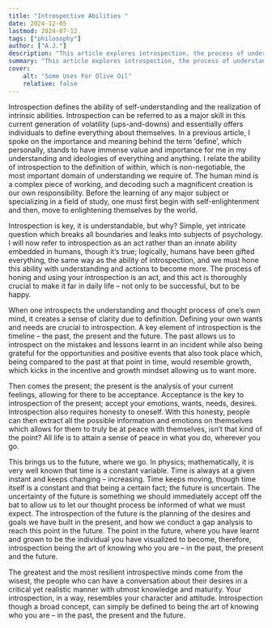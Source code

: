 ```yaml
---
title: "Introspective Abilities " 
date: 2024-12-05
lastmod: 2024-07-12
tags: ["philosophy"]
author: ["A.J."]
description: "This article explores introspection, the process of understanding who you are. By looking at your past, accepting your present, and planning for your future, you can gain a sense of clarity and peace." 
summary: "This article explores introspection, the process of understanding who you are. By looking at your past, accepting your present, and planning for your future, you can gain a sense of clarity and peace." 
cover:
    alt: "Some Uses For Olive Oil"
    relative: false
---
```


Introspection defines the ability of self-understanding and the realization of intrinsic abilities. Introspection can be referred to as a major skill in this current generation of volatility (ups-and-downs) and essentially offers individuals to define everything about themselves. In a previous article, I spoke on the importance and meaning behind the term  ‘define’, which personally, stands to have immense value and importance for me in my understanding and ideologies of everything and anything. I relate the ability of introspection to the definition of within, which is non-negotiable, the most important domain of understanding we require of. The human mind is a complex piece of working, and decoding such a magnificent creation is our own responsibility. Before the learning of any major subject or specializing in a field of study, one must first begin with self-enlightenment and then, move to enlightening themselves by the world.  

Introspection is key, it is understandable, but why? Simple, yet intricate question which breaks all boundaries and leaks into subjects of psychology. I will now refer to introspection as an act rather than an innate ability embedded in humans, though it’s true; logically, humans have been gifted everything, the same way as the ability of introspection, and we must hone this ability with understanding and actions to become more. The process of honing and using your introspection is an act, and this act is thoroughly crucial to make it far in daily life – not only to be successful, but to be happy.  

When one introspects the understanding and thought process of one’s own mind, it creates a sense of clarity due to definition. Defining your own wants and needs are crucial to introspection. A key element of introspection is the timeline – the past, the present and the future. The past allows us to introspect on the mistakes and lessons learnt in an incident while also being grateful for the opportunities and positive events that also took place which, being compared to the past at that point in time, would resemble growth, which kicks in the incentive and growth mindset allowing us to want more.  

Then comes the present; the present is the analysis of your current feelings, allowing for there to be acceptance. Acceptance is the key to introspection of the present; accept your emotions, wants, needs, desires. Introspection also requires honesty to oneself. With this honesty, people can then extract all the possible information and emotions on themselves which allows for them to truly be at peace with themselves, isn’t that kind of the point? All life is to attain a sense of peace in what you do, wherever you go. 

This brings us to the future, where we go. In physics; mathematically, it is very well known that time is a constant variable. Time is always at a given instant and keeps changing – increasing. Time keeps moving, though time itself is a constant and that being a certain fact; the future is uncertain. The uncertainty of the future is something we should immediately accept off the bat to allow us to let our thought process be informed of what we must expect. The introspection of the future is the planning of the desires and goals we have built in the present, and how we conduct a gap analysis to reach this point in the future. The point in the future, where you have learnt and grown to be the individual you have visualized to become, therefore, introspection being the art of knowing who you are – in the past, the present and the future.  

The greatest and the most resilient introspective minds come from the wisest, the people who can have a conversation about their desires in a critical yet realistic manner with utmost knowledge and maturity. Your introspection, in a way, resembles your character and attitude. Introspection though a broad concept, can simply be defined to being the art of knowing who you are – in the past, the present and the future.  
